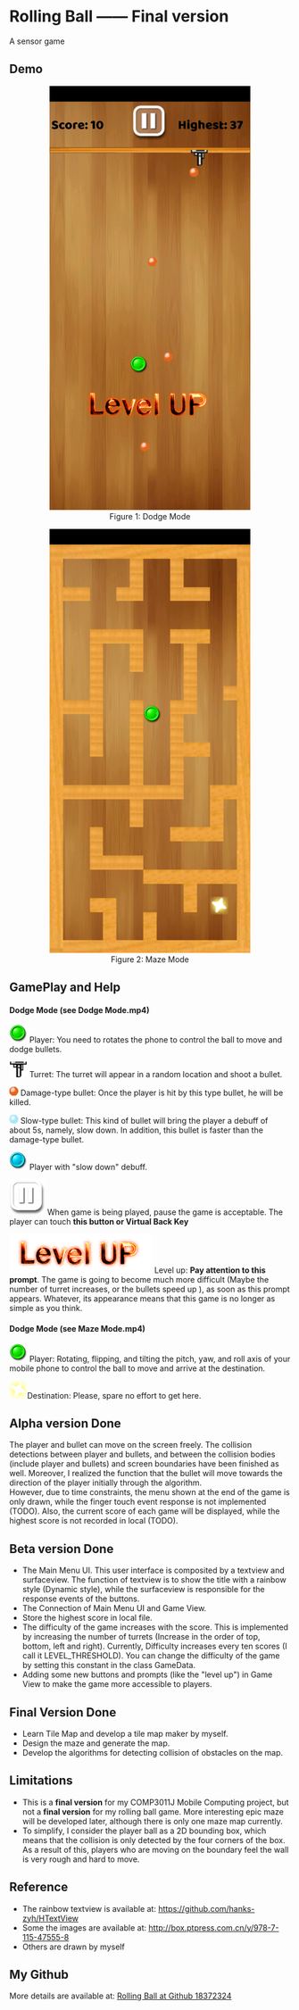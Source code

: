 # Rolling Ball —— Final version
A sensor game

## Demo
<center>
    <figure>
      <img src="https://github.com/18372324/RollingBall/blob/main/screenShots/GameStart.jpg?raw=true" width="360" height="760" />
      <figcaption>Figure 1: Dodge Mode</figcaption>
    </figure>
</center>

<center>
    <figure>
      <img src="https://github.com/18372324/RollingBall/blob/main/screenShots/maze_demo.png?raw=true" width="360" height="760" />
      <figcaption>Figure 2: Maze Mode</figcaption>
    </figure>
</center>





## GamePlay and Help

#### Dodge Mode (see Dodge Mode.mp4)
![Player pic](https://github.com/18372324/RollingBall/blob/main/screenShots/ball_normal.png?raw=true) Player: You need to rotates the phone to control the ball to move and dodge bullets.  



![Turret pic](https://github.com/18372324/RollingBall/blob/main/screenShots/turret_down.png?raw=true) Turret: The turret will appear in a random location and shoot a bullet.  


![DamageBullet pic](https://github.com/18372324/RollingBall/blob/main/screenShots/bullet_damage.png?raw=true) Damage-type bullet: Once the player is hit by this type bullet, he will be killed.  


![SlowBullet pic](https://github.com/18372324/RollingBall/blob/main/screenShots/bullet_slow.png?raw=true) Slow-type bullet: This kind of bullet will bring the player a debuff of about 5s, namely, slow down. In addition, this bullet is faster than the damage-type bullet.  


![PlyaerSlow pic](https://github.com/18372324/RollingBall/blob/main/screenShots/ball_slow.png?raw=true) Player with "slow down" debuff.  


![Pause pic](https://github.com/18372324/RollingBall/blob/main/screenShots/pause1.png?raw=true) When game is being played, pause the game is acceptable. The player can touch **this button or Virtual Back Key**  


![Level up pic](https://github.com/18372324/RollingBall/blob/main/screenShots/levelup.png?raw=true) Level up: **Pay attention to this prompt**. The game is going to become much more difficult (Maybe the number of turret increases, or the bullets speed up ), as soon as this prompt appears. Whatever, its appearance means that this game is no longer as simple as you think.

#### Dodge Mode (see Maze Mode.mp4)
![Player pic](https://github.com/18372324/RollingBall/blob/main/screenShots/ball_normal.png?raw=true) Player: Rotating, flipping, and tilting the pitch, yaw, and roll axis of your mobile phone to control the ball to move and arrive at the destination.

![Destination pic](https://github.com/18372324/RollingBall/blob/main/screenShots/destination.png?raw=true)Destination: Please, spare no effort to get here.


## Alpha version Done
The player and bullet can move on the screen freely. The collision detections between player and bullets, and between the collision bodies (include player and bullets) and screen boundaries have been finished as well. Moreover, I realized the function that the bullet will move towards the direction of the player initially through the algorithm.   
However, due to time constraints, the menu shown at the end of the game is only drawn, while the finger touch event response is not implemented (TODO). Also, the current score of each game will be displayed, while the highest score is not recorded in local (TODO).  

## Beta version Done

- The Main Menu UI.  This user interface is composited by a textview and surfaceview. The function of textview is to show the title with a rainbow style (Dynamic style), while the surfaceview is responsible for the response events of the buttons.
- The Connection of Main Menu UI and Game View.
- Store the highest score in local file.
- The difficulty of the game increases with the score. This is implemented by increasing the number of turrets (Increase in the order of top, bottom, left and right). Currently, Difficulty increases every ten scores (I call it LEVEL_THRESHOLD). You can change the difficulty of the game by setting this constant in the class GameData.
- Adding some new buttons and prompts (like the "level up") in Game View to make the game more accessible to players.  

## Final Version Done
- Learn Tile Map and develop a tile map maker by myself.
- Design the maze and generate the map.
- Develop the algorithms for detecting collision of obstacles on the map.

## Limitations
- This is a **final version** for my COMP3011J Mobile Computing project, but not a **final version** for my rolling ball game. More interesting epic maze will be developed later, although there is only one maze map currently.
- To simplify, I consider the player ball as a 2D bounding box, which means that the collision is only detected by the four corners of the box. As a result of this, players who are moving on the boundary feel the wall is very rough and hard to move.

## Reference
- The rainbow textview is available at: https://github.com/hanks-zyh/HTextView
- Some the images are available at: http://box.ptpress.com.cn/y/978-7-115-47555-8
- Others are drawn by myself

## My Github
More details are available at: [Rolling Ball at Github 18372324](https://github.com/18372324/RollingBall)  